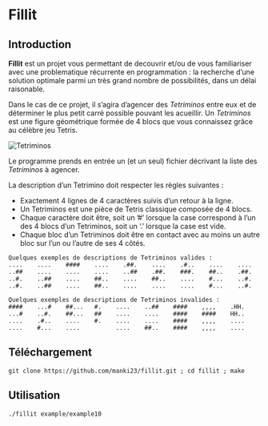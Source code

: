 # Fillit

## Introduction

__Fillit__ est un projet vous permettant de decouvrir et/ou de vous familiariser avec une problematique récurrente en programmation : la recherche d’une solution optimale parmi un très grand nombre de possibilités, dans un délai raisonable.

Dans le cas de ce projet, il s’agira d’agencer des *Tetriminos* entre eux et de déterminer le plus petit carré
possible pouvant les acueillir. Un *Tetriminos* est une figure géométrique formée de 4 blocs que vous connaissez
grâce au célèbre jeu Tetris.

![Tetriminos](https://static.abcteach.com/content_preview/t/tetrominos_puzzle_turtle_p-1.png "Tetriminos")

Le programme prends en entrée un (et un seul) fichier décrivant la liste des *Tetriminos* à agencer.

La description d’un Tetrimino doit respecter les règles suivantes :
- Exactement 4 lignes de 4 caractères suivis d’un retour à la ligne.
- Un Tetriminos est une pièce de Tetris classique composée de 4 blocs.
- Chaque caractère doit être, soit un ’#’ lorsque la case correspond à l’un des 4
blocs d’un Tetriminos, soit un ’.’ lorsque la case est vide.
- Chaque bloc d’un Tetriminos doit être en contact avec au moins un autre bloc
sur l’un ou l’autre de ses 4 côtés.
```
Quelques exemples de descriptions de Tetriminos valides :
....    ....    ####    ....    .##.    ....    .#..    ....    ....
..##    ....    ....    ....    ..##    .##.    ###.    ##..    .##.
..#.    ..##    ....    ##..    ....    ##..    ....    #...    ..#.
..#.    ..##    ....    ##..    ....    ....    ....    #...    ..#.
```
```
Quelques exemples de descriptions de Tetriminos invalides :
####    ...#    ##...   #.    ....    ..##    ####    ,,,,    .HH.
...#    ..#.    ##...   ##    ....    ....    ####    ####    HH..
....    .#..    ....    #.    ....    ....    ####    ,,,,    ....
....    #...    ....          ....    ##..    ####    ,,,,    ....
```

## Téléchargement

```
git clone https://github.com/manki23/fillit.git ; cd fillit ; make
```

## Utilisation

``` bash
./fillit example/example10
```
